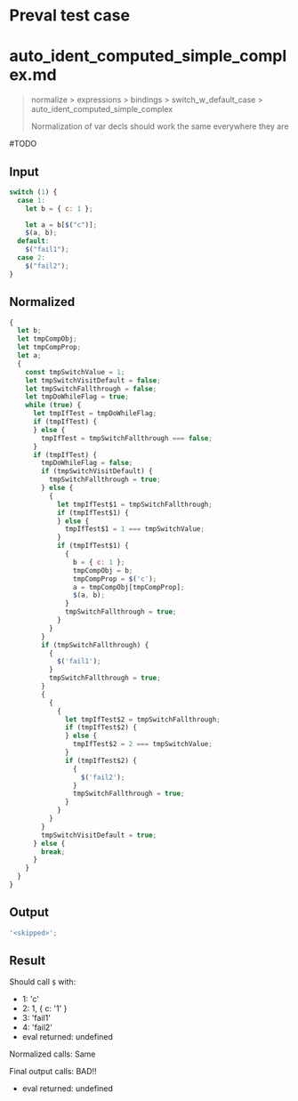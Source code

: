 # Preval test case

# auto_ident_computed_simple_complex.md

> normalize > expressions > bindings > switch_w_default_case > auto_ident_computed_simple_complex
>
> Normalization of var decls should work the same everywhere they are

#TODO

## Input

`````js filename=intro
switch (1) {
  case 1:
    let b = { c: 1 };

    let a = b[$("c")];
    $(a, b);
  default:
    $("fail1");
  case 2:
    $("fail2");
}
`````

## Normalized

`````js filename=intro
{
  let b;
  let tmpCompObj;
  let tmpCompProp;
  let a;
  {
    const tmpSwitchValue = 1;
    let tmpSwitchVisitDefault = false;
    let tmpSwitchFallthrough = false;
    let tmpDoWhileFlag = true;
    while (true) {
      let tmpIfTest = tmpDoWhileFlag;
      if (tmpIfTest) {
      } else {
        tmpIfTest = tmpSwitchFallthrough === false;
      }
      if (tmpIfTest) {
        tmpDoWhileFlag = false;
        if (tmpSwitchVisitDefault) {
          tmpSwitchFallthrough = true;
        } else {
          {
            let tmpIfTest$1 = tmpSwitchFallthrough;
            if (tmpIfTest$1) {
            } else {
              tmpIfTest$1 = 1 === tmpSwitchValue;
            }
            if (tmpIfTest$1) {
              {
                b = { c: 1 };
                tmpCompObj = b;
                tmpCompProp = $('c');
                a = tmpCompObj[tmpCompProp];
                $(a, b);
              }
              tmpSwitchFallthrough = true;
            }
          }
        }
        if (tmpSwitchFallthrough) {
          {
            $('fail1');
          }
          tmpSwitchFallthrough = true;
        }
        {
          {
            {
              let tmpIfTest$2 = tmpSwitchFallthrough;
              if (tmpIfTest$2) {
              } else {
                tmpIfTest$2 = 2 === tmpSwitchValue;
              }
              if (tmpIfTest$2) {
                {
                  $('fail2');
                }
                tmpSwitchFallthrough = true;
              }
            }
          }
        }
        tmpSwitchVisitDefault = true;
      } else {
        break;
      }
    }
  }
}
`````

## Output

`````js filename=intro
'<skipped>';
`````

## Result

Should call `$` with:
 - 1: 'c'
 - 2: 1, { c: '1' }
 - 3: 'fail1'
 - 4: 'fail2'
 - eval returned: undefined

Normalized calls: Same

Final output calls: BAD!!
 - eval returned: undefined

